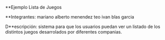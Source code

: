 **Ejemplo Lista de Juegos

**Integrantes:
mariano alberto menendez
teo ivan blas garcia


D**escripción:
sistema para que los usuarios puedan ver un listado de los distintos juegos desarrolados por diferentes companias.
